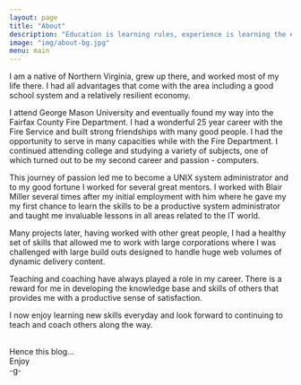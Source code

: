 ```yaml
---
layout: page
title: "About"
description: "Education is learning rules, experience is learning the exceptions"
image: "img/about-bg.jpg"
menu: main
---
```


<p class="introduction">I am a native of Northern Virginia, grew up there, and worked most of my life there. I had all advantages that come with the area including a good school system and a relatively resilient economy.</p>

I attend George Mason University and eventually found my way into  the Fairfax County Fire Department. I had a wonderful 25 year career with the Fire Service and  built strong friendships with many good people. I had the opportunity to serve in many  capacities while with the Fire Department. I continued attending college  and studying a variety of subjects, one of which turned out to be  my second career and passion - computers.

This journey of passion led me to become a UNIX system administrator and to my good fortune  I worked for several great mentors. I worked with Blair Miller several times  after my initial employment with him where he gave my my first chance  to learn the skills to be a productive system administrator and taught me  invaluable lessons in all areas related to the IT world.

Many projects later, having worked with other great people, I had a healthy set  of skills that allowed me to work with large corporations where I was challenged with large build outs designed to handle huge web volumes of dynamic delivery content.

Teaching and coaching have always played a role in my career.   There is a reward for me in developing the knowledge base and skills of others that  provides me with a productive sense of satisfaction.

I now enjoy learning new skills everyday and look forward to continuing to teach  and coach others along the way. 

<br>
Hence this blog...
<br>
Enjoy
<br>
-g-
<br>

